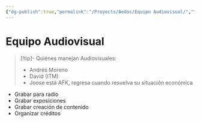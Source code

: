 ```yaml
---
{"dg-publish":true,"permalink":"/Proyects/Aedos/Equipo Audiovisual/","title":"Equipo Audiovisual","created":"Wednesday, 2024-05-08, 12:38:40 pm","updated":"Wednesday, 2024-05-08, 12:38:42 pm"}
---
```


# Equipo Audiovisual
> [!tip]- Quiénes manejan Audiovisuales:
> 
> - Andrés Moreno
> - David (ITM)
> - Joose está AFK, regresa cuando resuelva su situación económica


- Grabar para radio
- Grabar exposiciones
- Grabar creación de contenido
- Organizar créditos

